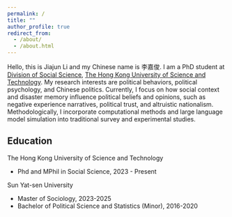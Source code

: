 ```yaml
---
permalink: /
title: ""
author_profile: true
redirect_from: 
  - /about/
  - /about.html
---
```


Hello, this is Jiajun Li and my Chinese name is 李嘉俊. I am a PhD student at [Division of Social Science](https://sosc.hkust.edu.hk/), [The Hong Kong University of Science and Technology](https://hkust.edu.hk/). My research interests are political behaviors, political psychology, and Chinese politics. Currently, I focus on how social context and disaster memory influence political beliefs and opinions, such as negative experience narratives, political trust, and altruistic nationalism. Methodologically, I incorporate computational methods and large language model simulation into traditional survey and experimental studies.  

## Education

The Hong Kong University of Science and Technology
- Phd and MPhil in Social Science, 2023 - Present

Sun Yat-sen University
- Master of Sociology, 2023-2025
- Bachelor of Political Science and Statistics (Minor), 2016-2020


